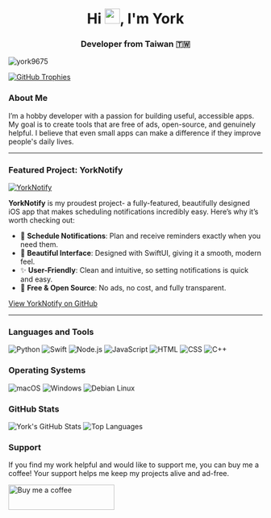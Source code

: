 <h1 align="center">Hi <img src="https://em-content.zobj.net/source/skype/289/waving-hand_1f44b.png" width="30" />, I'm York</h1>
<h3 align="center">Developer from Taiwan 🇹🇼</h3>

<p align="left"> 
    <img src="https://komarev.com/ghpvc/?username=york9675&label=Profile%20views&color=0e75b6&style=flat" alt="york9675" /> 
</p>

<p align="left">
    <a href="https://github.com/ryo-ma/github-profile-trophy">
        <img src="https://github-profile-trophy.vercel.app/?username=york9675&theme=onedark" alt="GitHub Trophies" />
    </a>
</p>

### About Me

I’m a hobby developer with a passion for building useful, accessible apps. My goal is to create tools that are free of ads, open-source, and genuinely helpful. I believe that even small apps can make a difference if they improve people's daily lives.

---

### Featured Project: YorkNotify

[![YorkNotify](https://img.shields.io/badge/YorkNotify-iOS%20App-0e75b6?style=for-the-badge&logo=apple&logoColor=white)](https://github.com/york9675/YorkNotify)

**YorkNotify** is my proudest project- a fully-featured, beautifully designed iOS app that makes scheduling notifications incredibly easy. Here’s why it’s worth checking out:

- 📅 **Schedule Notifications**: Plan and receive reminders exactly when you need them.
- 🎨 **Beautiful Interface**: Designed with SwiftUI, giving it a smooth, modern feel.
- ✨ **User-Friendly**: Clean and intuitive, so setting notifications is quick and easy.
- 💸 **Free & Open Source**: No ads, no cost, and fully transparent.

[View YorkNotify on GitHub](https://github.com/york9675/YorkNotify)

---

### Languages and Tools

<p align="left">
    <img src="https://img.shields.io/badge/-Python-3776AB?style=flat&logo=python&logoColor=white" alt="Python"/>
    <img src="https://img.shields.io/badge/-Swift-FA7343?style=flat&logo=swift&logoColor=white" alt="Swift"/>
    <img src="https://img.shields.io/badge/-Node.js-339933?style=flat&logo=node.js&logoColor=white" alt="Node.js"/>
    <img src="https://img.shields.io/badge/-JavaScript-F7DF1E?style=flat&logo=javascript&logoColor=black" alt="JavaScript"/>
    <img src="https://img.shields.io/badge/-HTML-E34F26?style=flat&logo=html5&logoColor=white" alt="HTML"/>
    <img src="https://img.shields.io/badge/-CSS-1572B6?style=flat&logo=css3&logoColor=white" alt="CSS"/>
    <img src="https://img.shields.io/badge/-C++-00599C?style=flat&logo=c%2B%2B&logoColor=white" alt="C++"/>
</p>

### Operating Systems

<p align="left">
    <img src="https://img.shields.io/badge/macOS-000000?style=flat&logo=apple&logoColor=white" alt="macOS"/>
    <img src="https://img.shields.io/badge/Windows-0078D6?style=flat&logo=windows&logoColor=white" alt="Windows"/>
    <img src="https://img.shields.io/badge/Debian-A81D33?style=flat&logo=debian&logoColor=white" alt="Debian Linux"/>
</p>

### GitHub Stats

<p align="left">
    <img src="https://github-readme-stats.vercel.app/api?username=york9675&show_icons=true&theme=radical" alt="York's GitHub Stats" />
    <img src="https://github-readme-stats.vercel.app/api/top-langs/?username=york9675&layout=compact&theme=radical" alt="Top Languages" />
</p>

### Support

If you find my work helpful and would like to support me, you can buy me a coffee! Your support helps me keep my projects alive and ad-free.

<p><a href="https://www.buymeacoffee.com/york0524"> 
    <img src="https://cdn.buymeacoffee.com/buttons/v2/default-yellow.png" height="50" width="210" alt="Buy me a coffee" />
</a></p>